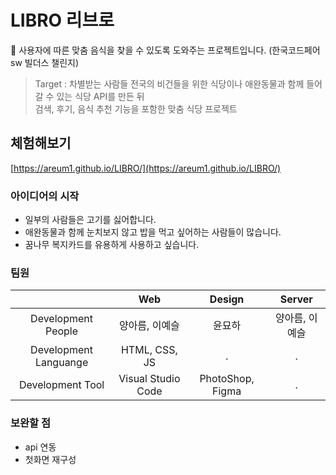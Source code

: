 # LIBRO 리브로
🍱 사용자에 따른 맞춤 음식을 찾을 수 있도록 도와주는 프로젝트입니다. (한국코드페어 sw 빌더스 챌린지)

> Target : 차별받는 사람들
> 전국의 비건들을 위한 식당이나 애완동물과 함께 들어갈 수 있는 식당 API를 만든 뒤 <br/>
> 검색, 후기, 음식 추천 기능을 포함한 맞춤 식당 프로젝트

## 체험해보기
[https://areum1.github.io/LIBRO/](https://areum1.github.io/LIBRO/)

### 아이디어의 시작
- 일부의 사람들은 고기를 싫어합니다.
- 애완동물과 함께 눈치보지 않고 밥을 먹고 싶어하는 사람들이 많습니다.
- 꿈나무 복지카드를 유용하게 사용하고 싶습니다.

### 팀원
|                      | Web | Design | Server |
|:--------------------:|:----:|:-------:|:--------:|
| Development People | 양아름, 이예슬 | 윤묘하 | 양아름, 이예슬 |
| Development Languange | HTML, CSS, JS | . | . |
| Development Tool | Visual Studio Code | PhotoShop, Figma | . |

### 보완할 점
- api 연동
- 첫화면 재구성
